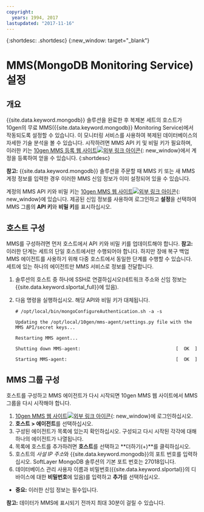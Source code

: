 ```yaml
---
copyright:
  years: 1994, 2017
lastupdated: "2017-11-16"
---
```


{:shortdesc: .shortdesc}
{:new_window: target="_blank"}


# MMS(MongoDB Monitoring Service) 설정

## 개요

{{site.data.keyword.mongodb}} 솔루션을 완료한 후 복제본 세트의 호스트가 10gen의 무료 MMS({{site.data.keyword.mongodb}} Monitoring Service)에서 작동되도록 설정할 수 있습니다. 이 모니터링 서비스를 사용하여 복제된 데이터베이스의 자세한 기술 분석을 볼 수 있습니다. 시작하려면 MMS API 키 및 비밀 키가 필요하며, 이러한 키는 [10gen MMS 등록 웹 사이트![외부 링크 아이콘](../../icons/launch-glyph.svg "외부 링크 아이콘")](http://www.10gen.com/mongodb-monitoring-service){: new_window}에서 계정을 등록하여 얻을 수 있습니다.
{:shortdesc}

**참고:** {{site.data.keyword.mongodb}} 솔루션을 주문할 때 MMS 키 또는 새 MMS 계정 정보를 입력한 경우 이러한 MMS 신임 정보가 이미 설정되어 있을 수 있습니다.

계정의 MMS API 키와 비밀 키는 [10gen MMS 웹 사이트![외부 링크 아이콘](../../icons/launch-glyph.svg "외부 링크 아이콘")](http://mms.10gen.com/){: new_window}에 있습니다. 제공된 신임 정보를 사용하여 로그인하고 **설정**을 선택하여 MMS 그룹의 **API 키**와 **비밀 키**를 표시하십시오.

## 호스트 구성

MMS를 구성하려면 먼저 호스트에서 API 키와 비밀 키를 업데이트해야 합니다. **참고:** 이러한 단계는 세트의 단일 호스트에서만 수행되어야 합니다. 하지만 장애 복구 백업 MMS 에이전트를 사용하기 위해 다중 호스트에서 동일한 단계를 수행할 수 있습니다. 세트에 있는 하나의 에이전트만 MMS 서비스로 정보를 전달합니다.

1. 솔루션의 호스트 중 하나에 SSH로 연결하십시오(네트워크 주소와 신임 정보는 {{site.data.keyword.slportal_full}}에 있음).
2. 다음 명령을 실행하십시오. 해당 API와 비밀 키가 대체됩니다.

    `# /opt/local/bin/mongoConfigureAuthentication.sh -a -s`

    `Updating the /opt/local/10gen/mms-agent/settings.py file with the`
    `MMS API/secret keys...`

    `Restarting MMS agent...`

    `Shutting down MMS-agent:                                   [  OK  ]`

    `Starting MMS-agent:                                        [  OK  ]`


## MMS 그룹 구성

호스트를 구성하고 MMS 에이전트가 다시 시작되면 10gen MMS 웹 사이트에서 MMS 그룹을 다시 시작해야 합니다.

1. [10gen MMS 웹 사이트![외부 링크 아이콘](../../icons/launch-glyph.svg "외부 링크 아이콘")](http://mms.10gen.com/){: new_window}에 로그인하십시오.
2. **호스트 > 에이전트**를 선택하십시오.
3. 구성된 에이전트가 목록에 있는지 확인하십시오. 구성되고 다시 시작된 각각에 대해 하나의 에이전트가 나열됩니다.
4. 목록에 호스트를 추가하려면 **호스트**를 선택하고 **더하기(+)**를 클릭하십시오.
5. 호스트의 *사설 IP 주소*와 {{site.data.keyword.mongodb}}의 포트 번호를 입력하십시오. SoftLayer MongoDB 솔루션의 기본 포트 번호는 27018입니다.
6. 데이터베이스 관리 사용자 이름과 비밀번호({{site.data.keyword.slportal}}의 디바이스에 대한 **비밀번호**에 있음)를 입력하고 **추가**를 선택하십시오.
  * **중요:** 이러한 신임 정보는 필수입니다.

**참고:** 데이터가 MMS에 표시되기 전까지 최대 30분이 걸릴 수 있습니다.
